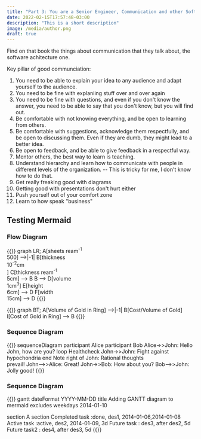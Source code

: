 ```yaml
---
title: "Part 3: You are a Senior Engineer, Communication and other Soft Skills"
date: 2022-02-15T17:57:48-03:00
description: "This is a short description"
image: /media/author.png
draft: true
---
```


Find on that book the things about communication that they talk about, the software achitecture one.

Key pillar of good communciation:

1. You need to be able to explain your idea to any audience and adapt yourself to the audience.
2. You need to be fine with explaniing stuff over and over again
3. You need to be fine with questions, and even if you don't know the answer, you need to be able to say that you don't know, but you will find out.
4. Be comfortable with not knowing everything, and be open to learning from others.
5. Be comfortable with suggestions, acknowledge them respectfully, and be open to discussing them. Even if they are dumb, they might lead to a better idea.
6. Be open to feedback, and be able to give feedback in a respectful way.
7. Mentor others, the best way to learn is teaching.
8. Understand hierarchy and learn how to communicate with people in different levels of the organization. -- This is tricky for me, I don't know how to do that.
9. Get really freaking good with diagrams
10. Getting good with presentations don't hurt either
11. Push yourself out of your comfort zone
12. Learn to how speak "business"


## Testing Mermaid

### Flow Diagram

{{<mermaid>}}
graph LR;
   A[sheets ream<sup>-1</sup> <br> 500] -->|-1| B[thickness <br> 10<sup>-2</sup>cm <br>]
   C[thickness ream<sup>-1</sup> <br> 5cm] --> B
   B --> D[volume <br> 1cm<sup>3</sup>]
   E[height <br> 6cm] --> D
   F[width <br> 15cm] --> D
{{</mermaid>}}

{{<mermaid>}}
graph BT;
   A[Volume of Gold in Ring] -->|-1| B[Cost/Volume of Gold]
   I[Cost of Gold in Ring] --> B
{{</mermaid>}}

### Sequence Diagram

{{<mermaid>}}
sequenceDiagram
    participant Alice
    participant Bob
    Alice->>John: Hello John, how are you?
    loop Healthcheck
        John->>John: Fight against hypochondria
    end
    Note right of John: Rational thoughts <br/>prevail!
    John-->>Alice: Great!
    John->>Bob: How about you?
    Bob-->>John: Jolly good!
{{</mermaid>}}

### Sequence Diagram

{{<mermaid>}}
gantt
dateFormat  YYYY-MM-DD
title Adding GANTT diagram to mermaid
excludes weekdays 2014-01-10

section A section
Completed task            :done,    des1, 2014-01-06,2014-01-08
Active task               :active,  des2, 2014-01-09, 3d
Future task               :         des3, after des2, 5d
Future task2               :         des4, after des3, 5d
{{</mermaid>}}
